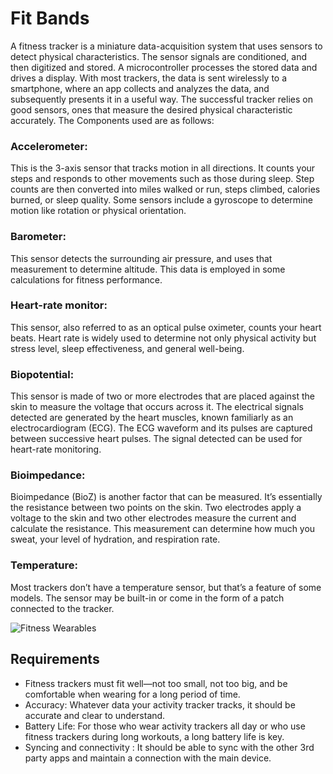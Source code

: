 # Fit Bands
A fitness tracker is a miniature data-acquisition system that uses sensors to detect physical characteristics. The sensor signals are conditioned, and then digitized and stored. 
A microcontroller processes the stored data and drives a display. 
With most trackers, the data is sent wirelessly to a smartphone, where an app collects and analyzes the data, and subsequently presents it in a useful way.
The successful tracker relies on good sensors, ones that measure the desired physical characteristic accurately. 
The Components used are as follows:
### Accelerometer: 
This is the 3-axis sensor that tracks motion in all directions. It counts your steps and responds to other movements such as those during sleep. Step counts are then converted into miles walked or run, steps climbed, calories burned, or sleep quality. Some sensors include a gyroscope to determine motion like rotation or physical orientation.
###	Barometer: 
This sensor detects the surrounding air pressure, and uses that measurement to determine altitude. This data is employed in some calculations for fitness performance.
###	Heart-rate monitor: 
This sensor, also referred to as an optical pulse oximeter, counts your heart beats. Heart rate is widely used to determine not only physical activity but stress level, sleep effectiveness, and general well-being.
###	Biopotential: 
This sensor is made of two or more electrodes that are placed against the skin to measure the voltage that occurs across it. The electrical signals detected are generated by the heart muscles, known familiarly as an electrocardiogram (ECG). The ECG waveform and its pulses are captured between successive heart pulses. The signal detected can be used for heart-rate monitoring.
###	Bioimpedance:
 Bioimpedance (BioZ) is another factor that can be measured. It’s essentially the resistance between two points on the skin. Two electrodes apply a voltage to the skin and two other electrodes measure the current and calculate the resistance. This measurement can determine how much you sweat, your level of hydration, and respiration rate.
###	Temperature: 
Most trackers don’t have a temperature sensor, but that’s a feature of some models. The sensor may be built-in or come in the form of a patch connected to the tracker.

![Fitness Wearables](https://user-images.githubusercontent.com/98825618/154892365-b4db8c8f-ff93-42a2-ab69-4554be09703b.png)

## Requirements
* Fitness trackers must fit well—not too small, not too big, and be comfortable when wearing for a long period of time.
* Accuracy: Whatever data your activity tracker tracks, it should be accurate and clear to understand.
* Battery Life: For those who wear activity trackers all day or who use fitness trackers during long workouts, a long battery life is key.
* Syncing and connectivity : It should be able to sync with the other 3rd party apps and maintain a connection with the main device.
